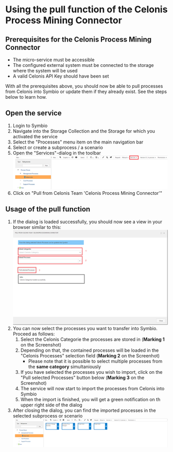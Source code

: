 # Using the pull function of the Celonis Process Mining Connector

## Prerequisites for the Celonis Process Mining Connector
- The micro-service must be accessible
- The configured external system must be connected to the storage where the system will be used
- A valid Celonis API Key should have been set

With all the prerequisites above, you should now be able to pull processes from Celonis into Symbio or update them if they already exist. See the steps below to learn how.

## Open the service
1. Login to Symbio
1. Navigate into the Storage Collection and the Storage for which you activated the service
1. Select the "Processes" menu item on the main navigation bar
1. Select or create a subprocess / a scenario
1. Open the "Services"-dialog in the toolbar ![select services](media/select-services.png)
1. Click on "Pull from Celonis Team 'Celonis Process Mining Connector'"

## Usage of the pull function
1. If the dialog is loaded successfully, you should now see a view in your browser similar to this:
![pull dialog](media/pull-processes-dialog.png)
1. You can now select the processes you want to transfer into Symbio. Proceed as follows:
    1. Select the Celonis Categorie the processes are stored in (**Marking 1** on the Screenshot)
    2. Depending on that, the contained processes will be loaded in the "Celonis Processes" selection field (**Marking 2** on the Screenhot)
        - Please note that it is possible to select multiple processes from the **same category** simultaniously
    3. If you have selected the processes you wish to import, click on the "Pull selected Processes" button below (**Marking 3** on the Screenshot)
    4. The service will now start to import the processes from Celonis into Symbio
    5. When the import is finished, you will get a green notification on th upper right side of the dialog
1. After closing the dialog, you can find the imported processes in the selected subprocess or scenario ![pull processes result](media/pull-processes-result.png)